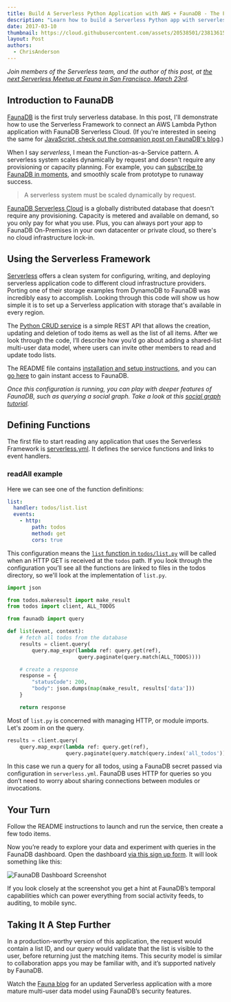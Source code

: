 ```yaml
---
title: Build A Serverless Python Application with AWS + FaunaDB - The First Serverless Database
description: "Learn how to build a Serverless Python app with serverless database FaunaDB."
date: 2017-03-10
thumbnail: https://cloud.githubusercontent.com/assets/20538501/23813615/4b53e4fc-05a5-11e7-8214-e34c2c02b949.png
layout: Post
authors:
  - ChrisAnderson
---
```


*Join members of the Serverless team, and the author of this post, at [the next Serverless Meetup at Fauna in San Francisco, March 23rd](https://www.meetup.com/Serverless/events/238118916/).*

## Introduction to FaunaDB

[FaunaDB](https://fauna.com/) is the first truly serverless database. In this post, I'll demonstrate how to use the Serverless Framework to connect an AWS Lambda Python application with FaunaDB Serverless Cloud. (If you're interested in seeing the same for [JavaScript, check out the companion post on FaunaDB's blog](https://fauna.com/blog/serverless-cloud-database).)

When I say *serverless*, I mean the Function-as-a-Service pattern. A serverless system scales dynamically by request and doesn't require any provisioning or capacity planning. For example, you can [subscribe to FaunaDB in moments](https://fauna.com/serverless-cloud-signup), and smoothly scale from prototype to runaway success.

> A serverless system must be scaled dynamically by request.

[FaunaDB Serverless Cloud](https://fauna.com/serverless-cloud-signup) is a globally distributed database that doesn't require any provisioning. Capacity is metered and available on demand, so you only pay for what you use. Plus, you can always port your app to FaunaDB On-Premises in your own datacenter or private cloud, so there's no cloud infrastructure lock-in.

## Using the Serverless Framework

[Serverless](https://serverless.com/) offers a clean system for configuring, writing, and deploying serverless application code to different cloud infrastructure providers. Porting one of their storage examples from DynamoDB to FaunaDB was incredibly easy to accomplish. Looking through this code will show us how simple it is to set up a Serverless application with storage that's available in every region.

The [Python CRUD service](https://github.com/fauna/examples/tree/aws-python-rest-api-with-faunadb/aws-python-rest-api-with-faunadb) is a simple REST API that allows the creation, updating and deletion of todo items as well as the list of all items. After we look through the code, I’ll describe how you’d go about adding a shared-list multi-user data model, where users can invite other members to read and update todo lists.

The README file contains [installation and setup instructions](https://github.com/fauna/examples/tree/aws-python-rest-api-with-faunadb/aws-python-rest-api-with-faunadb#setup), and you can [go here](https://fauna.com/serverless-cloud-sign-up) to gain instant access to FaunaDB.

*Once this configuration is running, you can play with deeper features of FaunaDB, such as querying a social graph. Take a look at this [social graph tutorial](https://fauna.com/tutorials/social).*

## Defining Functions

The first file to start reading any application that uses the Serverless Framework is [serverless.yml](https://github.com/fauna/examples/blob/aws-python-rest-api-with-faunadb/aws-python-rest-api-with-faunadb/serverless.yml). It defines the service functions and links to event handlers.

### readAll example

Here we can see one of the function definitions:

```yml
list:
  handler: todos/list.list
  events:
    - http:
        path: todos
        method: get
        cors: true
```

This configuration means the [`list` function in `todos/list.py`](https://github.com/fauna/examples/blob/aws-python-rest-api-with-faunadb/aws-python-rest-api-with-faunadb/todos/list.py) will be called when an HTTP GET is received at the `todos` path. If you look through the configuration you’ll see all the functions are linked to files in the todos directory, so we'll look at the implementation of `list.py`.

```python
import json

from todos.makeresult import make_result
from todos import client, ALL_TODOS

from faunadb import query

def list(event, context):
    # fetch all todos from the database
    results = client.query(
        query.map_expr(lambda ref: query.get(ref),
                       query.paginate(query.match(ALL_TODOS))))

    # create a response
    response = {
        "statusCode": 200,
        "body": json.dumps(map(make_result, results['data']))
    }

    return response
```

Most of `list.py` is concerned with managing HTTP, or module imports. Let's zoom in on the query.

```python
results = client.query(
    query.map_expr(lambda ref: query.get(ref),
                   query.paginate(query.match(query.index('all_todos')))))
```

In this case we run a query for all todos, using a FaunaDB secret passed via configuration in `serverless.yml`. FaunaDB uses HTTP for queries so you don’t need to worry about sharing connections between modules or invocations.

## Your Turn

Follow the README instructions to launch and run the service, then create a few todo items.

Now you’re ready to explore your data and experiment with queries in the FaunaDB dashboard. Open the dashboard [via this sign up form](https://fauna.com/serverless-cloud-sign-up). It will look something like this:

![FaunaDB Dashboard Screenshot](https://fauna.com/blog/fauna-dashboard-serverless.png)

If you look closely at the screenshot you get a hint at FaunaDB’s temporal capabilities which can power everything from social activity feeds, to auditing, to mobile sync.

## Taking It A Step Further

In a production-worthy version of this application, the request would contain a list ID, and our query would validate that the list is visible to the user, before returning just the matching items. This security model is similar to collaboration apps you may be familiar with, and it’s supported natively by FaunaDB.

Watch the [Fauna blog](https://fauna.com/blog) for an updated Serverless application with a more mature multi-user data model using FaunaDB’s security features.
